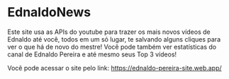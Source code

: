 # EdnaldoNews

Este site usa as APIs do youtube para trazer os mais novos vídeos de Ednaldo até você, todos em um só lugar,
te salvando alguns cliques para ver o que há de novo do mestre! Você pode também ver estatísticas do canal 
de Ednaldo Pereira e até mesmo seus Top 3 vídeos!


Você pode acessar o site pelo link: https://ednaldo-pereira-site.web.app/